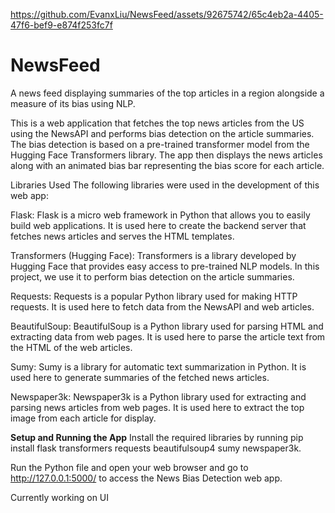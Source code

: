 

https://github.com/EvanxLiu/NewsFeed/assets/92675742/65c4eb2a-4405-47f6-bef9-e874f253fc7f

# NewsFeed
A news feed displaying summaries of the top articles in a region alongside a measure of its bias using NLP. 

This is a web application that fetches the top news articles from the US using the NewsAPI and performs bias detection on the article summaries. The bias detection is based on a pre-trained transformer model from the Hugging Face Transformers library. The app then displays the news articles along with an animated bias bar representing the bias score for each article.

Libraries Used
The following libraries were used in the development of this web app:

Flask: Flask is a micro web framework in Python that allows you to easily build web applications. It is used here to create the backend server that fetches news articles and serves the HTML templates.

Transformers (Hugging Face): Transformers is a library developed by Hugging Face that provides easy access to pre-trained NLP models. In this project, we use it to perform bias detection on the article summaries.

Requests: Requests is a popular Python library used for making HTTP requests. It is used here to fetch data from the NewsAPI and web articles.

BeautifulSoup: BeautifulSoup is a Python library used for parsing HTML and extracting data from web pages. It is used here to parse the article text from the HTML of the web articles.

Sumy: Sumy is a library for automatic text summarization in Python. It is used here to generate summaries of the fetched news articles.

Newspaper3k: Newspaper3k is a Python library used for extracting and parsing news articles from web pages. It is used here to extract the top image from each article for display.

**Setup and Running the App**
Install the required libraries by running pip install flask transformers requests beautifulsoup4 sumy newspaper3k.

Run the Python file and open your web browser and go to http://127.0.0.1:5000/ to access the News Bias Detection web app.

Currently working on UI
